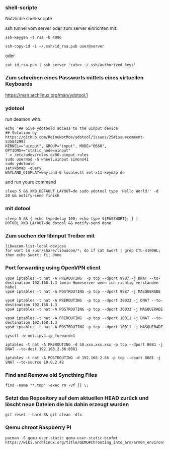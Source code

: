 ### shell-scripte
Nützliche shell-scripte

ssh tunnel vom server oder zum server
einrichten mit:

~~~
ssh-keygen -t rsa -b 4096 

ssh-copy-id -i ~/.ssh/id_rsa.pub user@server 
~~~

oder

~~~
cat id_rsa.pub | ssh server 'cat>> ~/.ssh/authorized_keys'
~~~

### Zum schreiben eines Passworts mittels eines virtuellen Keyboards

https://man.archlinux.org/man/ydotool.1

### ydotool

run deamon with:

~~~
echo '## Give ydotoold access to the uinput device
## Solution by https://github.com/ReimuNotMoe/ydotool/issues/25#issuecomment-535842993
KERNEL=="uinput", GROUP="input", MODE="0660", OPTIONS+="static_node=uinput"
' > /etc/udev/rules.d/80-uinput.rules
sudo usermod -G wheel,uinput simono41
sudo ydotoold
setxkbmap -query
WAYLAND_DISPLAY=wayland-0 localectl set-x11-keymap de
~~~

and run youre command

~~~
sleep 5 && XKB_DEFAULT_LAYOUT=de sudo ydotool type 'Hello World!' -d 20 && notify-send finish
~~~

### mit dotool

~~~
sleep 5 && { echo typedelay 100; echo type ${PASSWORT}; } | DOTOOL_XKB_LAYOUT=de dotool && notify-send done
~~~

### Zum suchen der libinput Treiber mit
~~~
libwacom-list-local-devices
for wort in /usr/share/libwacom/*; do if cat $wort | grep CTL-4100WL; then echo $wort; fi; done
~~~

### Port forwarding using OpenVPN client

~~~
vps# iptables -t nat -A PREROUTING  -p tcp --dport 9987 -j DNAT --to-destination 192.168.1.3 (mein Homeserver wenn ich richtig verstanden habe)
vps# iptables -t nat -A POSTROUTING -p tcp --dport 9987 -j MASQUERADE

vps# iptables -t nat -A PREROUTING  -p tcp --dport 30033 -j DNAT --to-destination 192.168.1.3
vps# iptables -t nat -A POSTROUTING -p tcp --dport 30033 -j MASQUERADE

vps# iptables -t nat -A PREROUTING  -p tcp --dport 10011 -j DNAT --to-destination 192.168.1.3
vps# iptables -t nat -A POSTROUTING -p tcp --dport 10011 -j MASQUERADE

sysctl -w net.ipv4.ip_forward=1

iptables -t nat -A PREROUTING -d 50.xxx.xxx.xxx -p tcp --dport 8081 -j DNAT --to-dest 192.168.2.86:8081

iptables -t nat -A POSTROUTING -d 192.168.2.86 -p tcp --dport 8081 -j SNAT --to-source 10.0.2.42
~~~

### Find and Remove old Syncthing Files
~~~
find -name "*.tmp" -exec rm -vf {} \;
~~~

### Setzt das Repository auf dem aktuellen HEAD zurück und löscht neue Dateien die bis dahin erzeugt wurden
~~~
git reset --hard 8& git clean -dfx
~~~

### Qemu chroot Raspberry PI
~~~
pacman -S qemu-user-static qemu-user-static-binfmt
https://wiki.archlinux.org/title/QEMU#Chrooting_into_arm/arm64_environment_from_x86_64
~~~